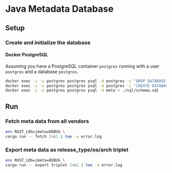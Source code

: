 # Java Metadata Database

## Setup

### Create and initialize the database

#### Docker PostgreSQL

Assuming you have a PostgreSQL container `postgres` running with a user `postgres` and a database `postgres`.

```bash
docker exec -i -u postgres postgres psql -d postgres -c "DROP DATABASE meta;"
docker exec -i -u postgres postgres psql -d postgres -c "CREATE DATABASE meta;"
docker exec -i -u postgres postgres psql -d meta < ./sql/schema.sql
```

## Run

### Fetch meta data from all vendors

```bash
env RUST_LOG=jmeta=DEBUG \
cargo run -- fetch 2>&1 | tee -a error.log
```

### Export meta data as release_type/os/arch triplet

```bash
env RUST_LOG=jmeta=DEBUG \
cargo run -- export triplet 2>&1 | tee -a error.log
```
